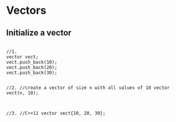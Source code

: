 # Vectors
## Initialize a vector
<code>
//1.
vector<int> vect;
vect.push_back(10);
vect.push_back(20);
vect.push_back(30);

//2.
//create a vector of size n with all values of 10
vector<int> vect(n, 10);

//3.
//C++11
vector<int> vect{10, 20, 30};
</code>
